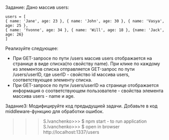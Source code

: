  Задание:
Дано массив users:
```
users = [
{ name: 'Jane', age: 23 }, { name: 'John', age: 30 }, { name: 'Vasya', age: 25 },
{ name: 'Yvonne', age: 34 }, { name: 'Will', age: 18 }, {name: 'Jack', age: 26}
]
```

Реализуйте следующее:
* При GET-запросе по пути /users массив users отображается на странице в виде списка(по свойству name).
При клике по каждому из элементов списка отправляется GET-запрос по пути /users/userID, где userID - свойство id массива users, соответствующее элементу списка.
* При GET-запросе по пути /users/userID на странице отображается информация о соответствующем
пользователе - свойства элемента массива users - name и age.

Задание3:
Модифицируйте код предыдущией задачи. Добавьте в код middleware-функцию для обработки ошибок.


>>>S.Ivanchenko>>> $ npm start  -  to run application
>>>S.Ivanchenko>>> $ open in browser http://localhost:1337/users
